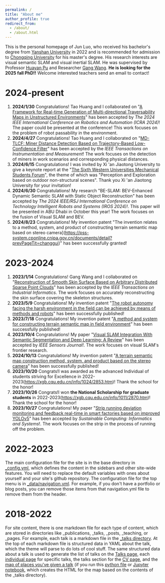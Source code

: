 ```yaml
---
permalink: /
title: "About me"
author_profile: true
redirect_from: 
  - /about/
  - /about.html
---
```


This is the personal homepage of Jun Luo, who received his bachelor's degree from [Yanshan University](https://mec.ysu.edu.cn/index.htm) in 2022 and is recommended for admission to [Chongqing University](http://www.cme.cqu.edu.cn/) for his master's degree. His research interests are visual semantic SLAM and visual inertial SLAM. He was supervised by Professor [Huayan Pu](https://faculty.cqu.edu.cn/HuayanPu/zh_CN/index.htm) and Researcher [Gang Wang](https://slmt.cqu.edu.cn/info/10710/88707.htm). **He is looking for the 2025 fall PhD!!** Welcome interested teachers send an email to contact!

2024-present
======
1. **2024/1/30**  Congratulations! Tao Huang and I collaborated on "[A Framework for Real-time Generation of Multi-directional Traversability Maps in Unstructured Environments](https://ieeexplore.ieee.org/document/10610312)" has been accepted by *The 2024 IEEE International Conference on Robotics and Automation (ICRA 2024)*! The paper could be presented at the conference! This work focuses on the problem of robot passability in the environment.
2. **2024/4/27**  Congratulations! Tao Huang and I collaborated on "[MD-TLCF: Miner Distance Detection Based on Trajectory-Based Low-Confidence Filter](https://ieeexplore.ieee.org/document/10553319)" has been accepted by the *IEEE Transactions on Instrumentation and Measurement*! The work focuses on the detection of miners in work scenarios and corresponding physical distances.
3. **2024/6/15**  Congratulations! I was invited by Xi 'an Jiaotong University to give a keynote report at the "[The Sixth Western Universities Mechanical Students Forum](https://news.xjtu.edu.cn/info/1009/211395.htm)", the theme of which was "Perception and Exploration based on outdoor non-structural scenes". Thank you Xi 'an Jiaotong University for your invitation!
4. **2024/6/30**  Congratulations! My research "BE-SLAM: BEV-Enhanced Dynamic Semantic SLAM with Static Object Reconstruction" has been accepted by *The 2024 IEEE/RSJ International Conference on Technology Intelligent Robots and Systems (IROS 2024)!*. This paper will be presented in ABU Dhabi in October this year! The work focuses on the fusion of Visual SLAM and BEV.
5. **2024/8/23**  Congratulations! My invention patent "The invention relates to a method, system, and product of constructing terrain semantic map based on stereo camera](https://pss-system.cponline.cnipa.gov.cn/documents/detail?prevPageTit=changgui)" has been successfully granted!

2023-2024
======
1. **2023/1/14** Congratulations! Gang Wang and I collaborated on "[Reconstruction of Smooth Skin Surface Based on Arbitrary Distributed Sparse Point Clouds](https://ieeexplore.ieee.org/document/10032808)" has been accepted by the *IEEE Transactions on Industrial Informatics*. The work focuses on accurately reconstructing the skin surface covering the skeleton structures.
2. **2023/5/9** Congratulations! My invention patent "[The robot autonomy facing the harsh environment in the field can be achieved by means of methods and robots](https://pss-system.cponline.cnipa.gov.cn/documents/detail?prevPageTit=changgui)" has been successfully published!
3. **2023/7/18** Congratulations! My invention patent "[A method and system for constructing terrain semantic map in field environment](https://pss-system.cponline.cnipa.gov.cn/documents/detail?prevPageTit=changgui)" has been successfully published!
4. **2023/10/4**  Congratulations! My paper "[Visual SLAM Integration With Semantic Segmentation and Deep Learning: A Review](https://ieeexplore.ieee.org/document/10227894)" has been accepted by *IEEE Sensors Journal!*. The work focuses on visual SLAM's frontier research.
5. **2024/10/13** Congratulations! My invention patent "[A terrain semantic map construction method, system, and product based on the stereo camera](https://pss-system.cponline.cnipa.gov.cn/documents/detail?prevPageTit=changgui)" has been successfully published!
6. **2023/10/20** Congrats!I was awarded as the advanced Individual of students striving for Excellence in 2022-2023(https://xgb.cqu.edu.cn/info/1024/2853.htm)! Thank the school for the honor!
7. **2023/10/26** Congrats!I won **the National Scholarship for graduate students** in 2022-2023(https://xgb.cqu.edu.cn/info/1011/2870.htm)! Thank the school for the honor!
8. **2023/10/27** Congratulations! My paper "[Strip running deviation monitoring and feedback real-time in smart factories based on improved YOLOv5](https://www.sciencedirect.com/science/article/pii/S2210537923000781?via%3Dihub)" has been accepted by *Sustainable Computing: Informatics and Systems*!. The work focuses on the strip in the process of running off the problem.


2022-2023
======
The main configuration file for the site is in the base directory in [_config.yml](https://github.com/academicpages/academicpages.github.io/blob/master/_config.yml), which defines the content in the sidebars and other site-wide features. You will need to replace the default variables with ones about yourself and your site's github repository. The configuration file for the top menu is in [_data/navigation.yml](https://github.com/academicpages/academicpages.github.io/blob/master/_data/navigation.yml). For example, if you don't have a portfolio or blog posts, you can remove those items from that navigation.yml file to remove them from the header. 

2018-2022
======
For site content, there is one markdown file for each type of content, which are stored in directories like _publications, _talks, _posts, _teaching, or _pages. For example, each talk is a markdown file in the [_talks directory](https://github.com/academicpages/academicpages.github.io/tree/master/_talks). At the top of each markdown file is structured data in YAML about the talk, which the theme will parse to do lots of cool stuff. The same structured data about a talk is used to generate the list of talks on the [Talks page](https://academicpages.github.io/talks), each [individual page](https://academicpages.github.io/talks/2012-03-01-talk-1) for specific talks, the talks section for the [CV page](https://academicpages.github.io/cv), and the [map of places you've given a talk](https://academicpages.github.io/talkmap.html) (if you run this [python file](https://github.com/academicpages/academicpages.github.io/blob/master/talkmap.py) or [Jupyter notebook](https://github.com/academicpages/academicpages.github.io/blob/master/talkmap.ipynb), which creates the HTML for the map based on the contents of the _talks directory).

